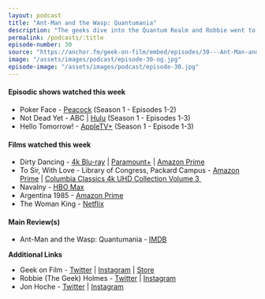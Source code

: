 ```yaml
---
layout: podcast
title: "Ant-Man and the Wasp: Quantumania"
description: "The geeks dive into the Quantum Realm and Robbie went to the Library of Congress and continues to catch up on his Oscars nominees, and the gents discuss Poker Face, Not Dead Yet and Hello Tomorrow! that Jon worked on as a puppeteer."
permalink: /podcasts/:title
episode-number: 30
source: "https://anchor.fm/geek-on-film/embed/episodes/30---Ant-Man-and-the-Wasp-Quantumania-e1v7qee"
image: "/assets/images/podcast/episode-30-og.jpg"
episode-image: "/assets/images/podcast/episode-30.jpg"
---
```

<h4><strong>Episodic shows watched this week</strong></h4>
<ul>
 <li>Poker Face - <a href="https://www.peacocktv.com/watch/asset/tv/poker-face/9091855651030489112"><u>Peacock</u></a> (Season 1 - Episodes 1-2)</li>
 <li>Not Dead Yet - ABC | <a href="https://www.hulu.com/series/not-dead-yet-593af13f-37dc-4c87-86c5-9f12437d0e10"><u>Hulu</u></a> (Season 1 - Episodes 1-3)</li>
 <li>Hello Tomorrow! - <a href="https://tv.apple.com/us/show/hello-tomorrow/umc.cmc.6lknbhv5dcfx8lfe8ghqmy4ma"><u>AppleTV+</u></a> (Season 1 - Episode 1-3)</li>
</ul>
<h4><strong>Films watched this week</strong></h4>
<ul>
 <li>Dirty Dancing - <a href="https://www.amazon.com/Dirty-Dancing-4K-UHD-Blu-ray/dp/B0B1VQVMZL"><u>4k Blu-ray</u></a> | <a href="https://www.paramountplus.com/movies/video/DOEWIc69wdW9_ROeVEazwzHA6bYwr_S6/"><u>Paramount+</u></a> | <a href="https://www.amazon.com/gp/video/detail/0TRGHN34PJPARIQBWDSQK9RY6K/"><u>Amazon Prime</u></a></li>
  <li>To Sir, With Love - Library of Congress, Packard Campus - <a href="https://www.amazon.com/gp/video/detail/0I046YE4UVZ1B3HTK9SSP6Z5GP/"><u>Amazon Prime</u></a> | <a href="https://www.amazon.com/Columbia-Classics-Collection-Happened-Eternity/dp/B0B9C847Z2/"><u>Columbia Classics 4k UHD Collection Volume 3&nbsp;</u></a></li>
  <li>Navalny - <a href="https://www.hbomax.com/feature/urn:hbo:feature:GYmFp9ATv1JSBmwEAAACW"><u>HBO Max</u></a></li>
  <li>Argentina 1985 - <a href="https://www.amazon.com/gp/video/detail/0HM2CPRAN241K811SGWRRH09BF/"><u>Amazon Prime</u></a></li>
  <li>The Woman King - <a href="https://www.netflix.com/title/80218506"><u>Netflix</u></a></li>
</ul>
<h4><strong>Main Review(s)</strong></h4>
<ul>
  <li>Ant-Man and the Wasp: Quantumania - <a href="https://www.imdb.com/title/tt10954600/"><u>IMDB</u></a></li>
</ul>
<p><strong>Additional Links</strong></p>
<ul>
  <li>Geek on Film - <a href="https://twitter.com/geekonfilmcom"><u>Twitter</u></a> | <a href="https://www.instagram.com/geekonfilmcom/"><u>Instagram</u></a> | <a href="https://www.geekonfilm.shop/"><u>Store</u></a></li>
  <li>Robbie (The Geek) Holmes - <a href="https://twitter.com/robbiethegeek"><u>Twitter</u></a> | <a href="https://www.instagram.com/robbiethegeek/"><u>Instagram</u></a></li>
  <li>Jon Hoche - <a href="https://twitter.com/JonHoche"><u>Twitter</u></a> | <a href="https://www.instagram.com/jonhoche/"><u>Instagram</u></a></li>
</ul>